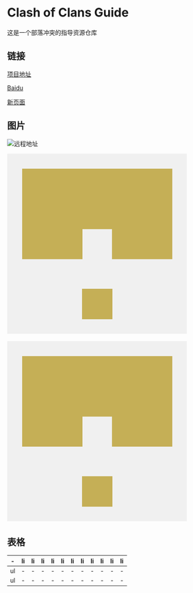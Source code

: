 # Clash of Clans Guide

这是一个部落冲突的指导资源仓库

## 链接

[项目地址](./)

[Baidu](http://www.baidu.com)

[新页面](./Page1.md)

## 图片

![远程地址](https://gitee.com/dede_hu/coc-guide-resource/raw/master/resource/img_local.png)

![本地地址](./resource/img_local.png)

![本地地址](./resource/../resource/img_local.png)

## 表格

|-|  li|  li| li| li| li| li| li| li| li| li| li|
|:-:|:-:|:-:|:-:|:-:|:-:|:-:|:-:|:-:|:-:|:-:|:-:|
| ul|-|    -|  -|  -|  -|  -|  -|  -|  -|  -|  -|
| ul|-|    -|  -|  -|  -|  -|  -|  -|  -|  -|  -|
